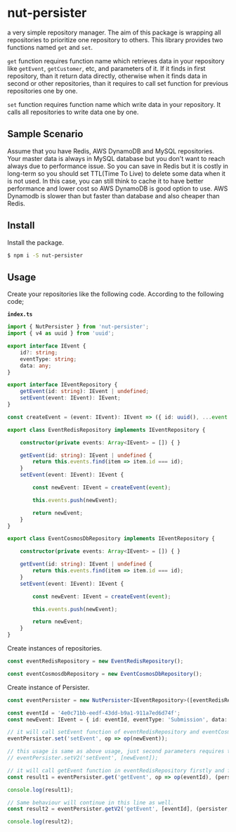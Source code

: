 # nut-persister

a very simple repository manager. The aim of this package is wrapping all repositories to prioritize one repository to others. This library provides two functions named `get` and `set`.


`get` function requires function name which retrieves data in your repository like `getEvent`, `getCustomer`, etc, and parameters of it. If it finds in first repository, than it return data directly, otherwise when it finds data in second or other repositories, than it requires to call set function for previous repositories one by one.

`set` function requires function name which write data in your repository. It calls all repositories to write data one by one.

## Sample Scenario
Assume that you have Redis, AWS DynamoDB and MySQL repositories. Your master data is always in MySQL database but you don't want to reach always due to performance issue. So you can save in Redis but it is costly in long-term so you should set TTL(Time To Live) to delete some data when it is not used. In this case, you can still think to cache it to have better performance and lower cost so AWS DynamoDB is good option to use. AWS Dynamodb is slower than but faster than database and also cheaper than Redis.

## Install

Install the package.

```sh
$ npm i -S nut-persister
```

## Usage

Create your repositories like the following code. According to the following code;


**`index.ts`**
```ts
import { NutPersister } from 'nut-persister';
import { v4 as uuid } from 'uuid';

export interface IEvent {
    id?: string;
    eventType: string;
    data: any;
}

export interface IEventRepository {
    getEvent(id: string): IEvent | undefined;
    setEvent(event: IEvent): IEvent;
}

const createEvent = (event: IEvent): IEvent => ({ id: uuid(), ...event });

export class EventRedisRepository implements IEventRepository {

    constructor(private events: Array<IEvent> = []) { }

    getEvent(id: string): IEvent | undefined {
        return this.events.find(item => item.id === id);
    }
    setEvent(event: IEvent): IEvent {

        const newEvent: IEvent = createEvent(event);

        this.events.push(newEvent);

        return newEvent;
    }
}

export class EventCosmosDbRepository implements IEventRepository {

    constructor(private events: Array<IEvent> = []) { }

    getEvent(id: string): IEvent | undefined {
        return this.events.find(item => item.id === id);
    }
    setEvent(event: IEvent): IEvent {

        const newEvent: IEvent = createEvent(event);

        this.events.push(newEvent);

        return newEvent;
    }
}

```

Create instances of repositories.

```ts
const eventRedisRepository = new EventRedisRepository();

const eventCosmosdbRepository = new EventCosmosDbRepository();
```

Create instance of Persister.

```ts
const eventPersister = new NutPersister<IEventRepository>([eventRedisRepository, eventCosmosdbRepository]);
```

```ts
const eventId = '4e0c71bb-eedf-43dd-b9a1-911a7ed6d74f';
const newEvent: IEvent = { id: eventId, eventType: 'Submission', data: {} };

// it will call setEvent function of eventRedisRepository and eventCosmosdbRepository respectively.
eventPersister.set('setEvent', op => op(newEvent)); 

// this usage is same as above usage, just second parameters requires tuple instead of arrow function.
// eventPersister.setV2('setEvent', [newEvent]);

// it will call getEvent function in eventRedisRepository firstly and find it because set action is already called above line. So, setEvent function will not be called for any repositories.
const result1 = eventPersister.get('getEvent', op => op(eventId), (persister, result) => persister.setEvent(result!), newEvent);

console.log(result1);

// Same behaviour will continue in this line as well.
const result2 = eventPersister.getV2('getEvent', [eventId], (persister, result) => persister.setEvent(result!), newEvent);

console.log(result2);
```